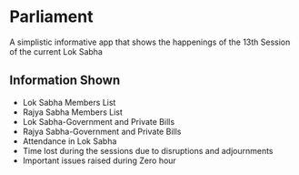 # Parliament
A simplistic informative app that shows the happenings of the 13th Session of the current Lok Sabha</br>
## Information Shown
* Lok Sabha Members List
* Rajya Sabha Members List
* Lok Sabha-Government and Private Bills
* Rajya Sabha-Government and Private Bills
* Attendance in Lok Sabha
* Time lost during the sessions due to disruptions and adjournments
* Important issues raised during Zero hour
